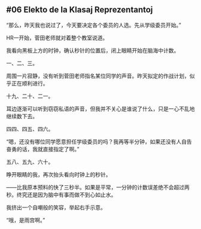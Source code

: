## #06 Elekto de la Klasaj Reprezentantoj

“那么，昨天我也说过了，今天要决定各个委员的人选。先从学级委员开始。”

HR一开始，菅田老师就对着整个教室说道。

我看向黑板上方的时钟，确认秒针的位置后，闭上眼睛开始在脑海中计数。

一、二、三。

周围一片寂静，没有听到菅田老师指名某位同学的声音。昨天拟定的作战计划，似乎正在顺利进行。

十九、二十、二一。

耳边逐渐可以听到窃窃私语的声音，但我并不关心是谁说了什么，只是一心不乱地继续数下去。

四四、四五、四六。

“嗯，还没有哪位同学愿意担任学级委员的吗？我再等半分钟，如果还没有人自告奋勇的话，我就直接指定了啊。”

五八、五九、六十。

睁开眼睛的我，再次抬头看向时钟上的秒针。

——比我原本预料的快了三秒半。如果是平常，一分钟的计数误差绝不会超过两秒。终究还是因为脑中有事而做不到心如止水。

我挤出一个自嘲般的笑容，举起右手示意。

“哦，是雨宫啊。”

